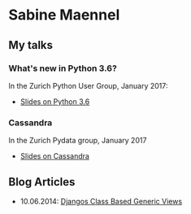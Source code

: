 # Sabine Maennel

## My talks

### What's new in Python 3.6?
In the Zurich Python User Group, January 2017:
- [Slides on Python 3.6](python3_6-talk/python3_6.html#/1) 

### Cassandra
In the Zurich Pydata group, January 2017
- [Slides on Cassandra](cassandra-talk/cassandra.html#/1)

## Blog Articles

- 10.06.2014: [Djangos Class Based Generic Views](blog_articles/djangos_class_based_generic_views/djangos_class_based_generic_views.md)

